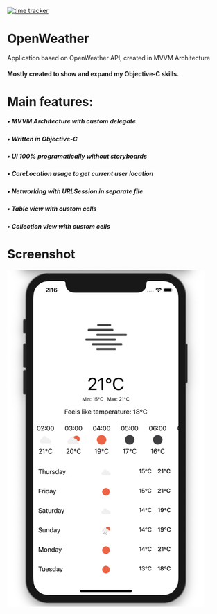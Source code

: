[![time tracker](https://wakatime.com/badge/github/qyzdo/OpenWeather.svg)](https://wakatime.com/badge/github/qyzdo/OpenWeather)

# OpenWeather
Application based on OpenWeather API, created in MVVM Architecture

#### Mostly created to show and expand my Objective-C skills. 

# Main features: 
##### • MVVM Architecture with custom delegate
##### • Written in Objective-C
##### • UI 100% programatically without storyboards
##### • CoreLocation usage to get current user location
##### • Networking with URLSession in separate file
##### • Table view with custom cells
##### • Collection view with custom cells

# Screenshot
  <img width="455" height="778" src="https://github.com/qyzdo/OpenWeather/blob/main/screenshot.png"> 
